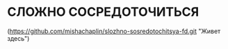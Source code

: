 # СЛОЖНО СОСРЕДОТОЧИТЬСЯ

(https://github.com/mishachaplin/slozhno-sosredotochitsya-fd.git "Живет здесь") 